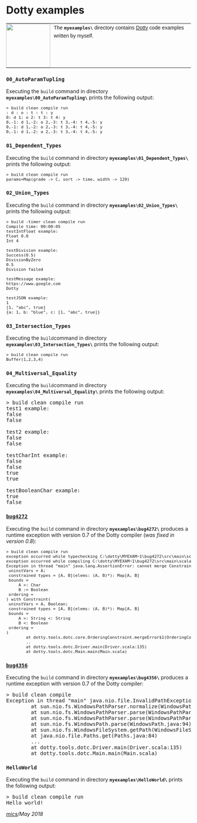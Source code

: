 # Dotty examples

<table style="font-family:Helvetica,Arial;font-size:14px;line-height:1.6;">
  <tr>
  <td style="border:0;padding:0 10px 0 0;min-width:120px;"><a href="http://dotty.epfl.ch/"><img src="https://www.cakesolutions.net/hubfs/dotty.png" width="120"/></a></td>
  <td style="border:0;padding:0;vertical-align:text-top;">The <strong><code>myexamples\</code></strong> directory contains <a href="http://dotty.epfl.ch/" alt="Dotty">Dotty</a> code examples written by myself.</td>
  </tr>
</table>

### `00_AutoParamTupling`

Executing the `build` command in directory **`myexamples\00_AutoParamTupling\`** 
prints the following output:

<pre style="font-size:80%;">
> build clean compile run
: d : o : t : t : y
0: d 1: o 2: t 3: t 4: y
0,-1: d 1,-2: o 2,-3: t 3,-4: t 4,-5: y
0,-1: d 1,-2: o 2,-3: t 3,-4: t 4,-5: y
0,-1: d 1,-2: o 2,-3: t 3,-4: t 4,-5: y
</pre>

### `01_Dependent_Types`

Executing the `build` command in directory **`myexamples\01_Dependent_Types\`** prints the following output:

<pre style="font-size:80%;">
> build clean compile run
params=Map(grade -> C, sort -> time, width -> 120)
</pre>

### `02_Union_Types`

Executing the `build` command in directory **`myexamples\02_Union_Types\`** prints the following output:

<pre style="font-size:80%;">
> build -timer clean compile run
Compile time: 00:00:05
testIntFloat example:
Float 0.0
Int 4

testDivision example:
Success(0.5)
DivisionByZero
0.5
Division failed

testMessage example:
https://www.google.com
Dotty

testJSON example:
1
[1, "abc", true]
{a: 1, b: "blue", c: [1, "abc", true]}
</pre>

### `03_Intersection_Types`

Executing the `build`command in directory **`myexamples\03_Intersection_Types\`** prints the following output:

<pre style="font-size:80%;">
> build clean compile run
Buffer(1,2,3,4)
</pre>

### `04_Multiversal_Equality`

Executing the `build`command in directory **`myexamples\04_Multiversal_Equality\`** prints the following output:

<pre>
> build clean compile run
test1 example:
false
false

test2 example:
false                             
false                             
                                  
testCharInt example:              
false
false
true                              
true                              
                                  
testBooleanChar example:          
true                              
false                             
</pre>

### [`bug4272`](https://github.com/lampepfl/dotty/issues/4272)

Executing the `build` command in directory **`myexamples\bug4272\`** produces a runtime exception with version 0.7 of the Dotty compiler (*was fixed in version 0.8*):

<pre style="font-size:80%;">
> build clean compile run
exception occurred while typechecking C:\dotty\MYEXAM~1\bug4272\src\main\scala\Main.scala
exception occurred while compiling C:\dotty\MYEXAM~1\bug4272\src\main\scala\Main.scala
Exception in thread "main" java.lang.AssertionError: cannot merge Constraint(
 uninstVars = A;
 constrained types = [A, B](elems: (A, B)*): Map[A, B]
 bounds =
     A >: Char
     B := Boolean
 ordering =
) with Constraint(
 uninstVars = A, Boolean;
 constrained types = [A, B](elems: (A, B)*): Map[A, B]
 bounds =
     A >: String <: String
     B <: Boolean
 ordering =
)
        at dotty.tools.dotc.core.OrderingConstraint.mergeError$1(OrderingConstraint.scala:538)
        ..
        at dotty.tools.dotc.Driver.main(Driver.scala:135)
        at dotty.tools.dotc.Main.main(Main.scala)
</pre>

### [`bug4356`](https://github.com/lampepfl/dotty/issues/4356)

Executing the `build` command in directory **`myexamples\bug4356\`** produces a runtime exception with version 0.7 of the Dotty compiler:

<pre>
> build clean compile
Exception in thread "main" java.nio.file.InvalidPathException: Illegal char <:> at index 72: C:\dotty\MYEXAM~1\bug4356\\lib\junit-4.12.jar:C:\dotty\MYEXAM~1\bug4356\target\dotty-0.7\classes
        at sun.nio.fs.WindowsPathParser.normalize(WindowsPathParser.java:182)
        at sun.nio.fs.WindowsPathParser.parse(WindowsPathParser.java:153)
        at sun.nio.fs.WindowsPathParser.parse(WindowsPathParser.java:77)
        at sun.nio.fs.WindowsPath.parse(WindowsPath.java:94)
        at sun.nio.fs.WindowsFileSystem.getPath(WindowsFileSystem.java:255)
        at java.nio.file.Paths.get(Paths.java:84)
        ...
        at dotty.tools.dotc.Driver.main(Driver.scala:135)
        at dotty.tools.dotc.Main.main(Main.scala)
</pre>

### `HelloWorld`

Executing the `build` command in directory **`myexamples\HelloWorld\`** prints the following output:

<pre>
> build clean compile run
Hello world!
</pre>

*[mics](http://lampwww.epfl.ch/~michelou/)/May 2018*






